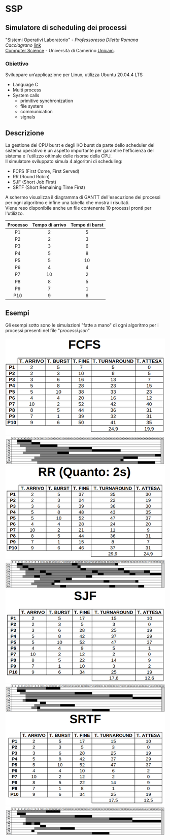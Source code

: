 # SSP

## Simulatore di scheduling dei processi

"Sistemi Operativi Laboratorio" - _Professoressa Diletta Romana
Cacciagrano_ [link](https://computerscience.unicam.it/diletta-cacciagrano)<br>
[Computer Science](https://computerscience.unicam.it/) - Università di Camerino [Unicam](https://www.unicam.it/).

### Obiettivo

Sviluppare un’applicazione per Linux, utilizza Ubuntu 20.04.4 LTS
- Language C
- Multi process
- System calls
  - primitive synchronization
  - file system
  - communication
  - signals


## Descrizione

La gestione dei CPU burst e degli I/O burst da parte dello scheduler del sistema operativo è un aspetto importante per
garantire l'efficienza del sistema e l'utilizzo ottimale delle risorse della CPU.<br>
Il simulatore sviluppato simula 4 algoritmi di scheduling:
- FCFS (First Come, First Served)
- RR (Round Robin)
- SJF (Short Job First)
- SRTF (Short Remaining Time First)

A schermo visualizza il diagramma di GANTT dell'esecuzione dei processi per ogni algoritmo e infine una tabella
che mostra i risultati.<br>
Viene reso disponibile anche un file contenente 10 processi pronti per l'utilizzo.

| Processo | Tempo di arrivo | Tempo di burst |
|:--------:|:---------------:|:--------------:|
|    P1    |        2        |       5        |
|    P2    |        2        |       3        |
|    P3    |        3        |       6        |
|    P4    |        5        |       8        |
|    P5    |        5        |       10       |
|    P6    |        4        |       4        |
|    P7    |       10        |       2        |
|    P8    |        8        |       5        |
|    P9    |        7        |       1        |
|   P10    |        9        |       6        |

## Esempi
Gli esempi sotto sono le simulazioni "fatte a mano" di ogni algoritmo per i processi presenti nel file "*processi.json*"
<br>
<br>
![Esempio risultati algoritmo FCFS](Esempi/FCFS_1.png)
![Esempio diagramma algoritmo FCFS](Esempi/FCFS_2.png)
![Esempio risultati algoritmo RR](Esempi/RR_1.png)
![Esempio diagramma algoritmo RR](Esempi/RR_2.png)
![Esempio risultati algoritmo SJF](Esempi/SJF_1.png)
![Esempio diagramma algoritmo SJF](Esempi/SJF_2.png)
![Esempio risultati algoritmo SRTF](Esempi/SRTF_1.png)
![Esempio diagramma algoritmo SRTF](Esempi/SRTF_2.png)